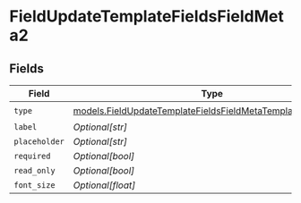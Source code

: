 # FieldUpdateTemplateFieldsFieldMeta2


## Fields

| Field                                                                                                                              | Type                                                                                                                               | Required                                                                                                                           | Description                                                                                                                        |
| ---------------------------------------------------------------------------------------------------------------------------------- | ---------------------------------------------------------------------------------------------------------------------------------- | ---------------------------------------------------------------------------------------------------------------------------------- | ---------------------------------------------------------------------------------------------------------------------------------- |
| `type`                                                                                                                             | [models.FieldUpdateTemplateFieldsFieldMetaTemplatesFieldsType](../models/fieldupdatetemplatefieldsfieldmetatemplatesfieldstype.md) | :heavy_check_mark:                                                                                                                 | N/A                                                                                                                                |
| `label`                                                                                                                            | *Optional[str]*                                                                                                                    | :heavy_minus_sign:                                                                                                                 | N/A                                                                                                                                |
| `placeholder`                                                                                                                      | *Optional[str]*                                                                                                                    | :heavy_minus_sign:                                                                                                                 | N/A                                                                                                                                |
| `required`                                                                                                                         | *Optional[bool]*                                                                                                                   | :heavy_minus_sign:                                                                                                                 | N/A                                                                                                                                |
| `read_only`                                                                                                                        | *Optional[bool]*                                                                                                                   | :heavy_minus_sign:                                                                                                                 | N/A                                                                                                                                |
| `font_size`                                                                                                                        | *Optional[float]*                                                                                                                  | :heavy_minus_sign:                                                                                                                 | N/A                                                                                                                                |